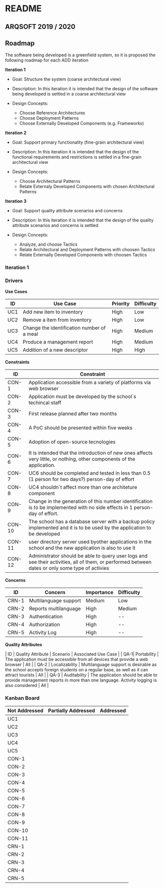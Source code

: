 # README

## ARQSOFT 2019 / 2020

## Roadmap

The software being developed is a greenfield system, so it is proposed the following roadmap for each ADD iteration

**Iteration 1**

- Goal: Structure the system (coarse architectural view)

- Description: In this iteration it is intended that the design of the software being developed is settled in a coarse architectural view

- Design Concepts:
  - Choose Reference Architectures
  - Choose Deployment Patterns
  - Choose Externally Developed Components (e.g. Frameworks)

**Iteration 2**

- Goal: Support primary functionality (fine-grain architectural view)

- Description: In this iteration it is intended that the design of the functional requirements and restrictions is settled in a fine-grain architectural view 

- Design Concepts:
  - Choose Architectural Patterns
  - Relate Externaly Developed Components with chosen Architectural Patterns

**Iteration 3**

- Goal: Support quality attribute scenarios and concerns

- Description: In this iteration it is intended that the design of the quality attribute scenarios and concerns is settled

- Design Concepts:
  - Analyze, and choose Tactics
  - Relate Architectural and Deployment Patterns with choosen Tactics
  - Relate Externally Developed Components with choosen Tactics

### Iteration 1

### Drivers

**Use Cases**

| ID | Use Case | Priority | Difficulty |
|-----|---------| ----------|-----------|
| UC1 | Add new item to inventory | High | Low  |
| UC2 | Remove a item from inventory | High | Low |
| UC3 | Change the identification number of a meal |  High | Medium |
| UC4 | Produce a management report | High | Medium | 
| UC5 | Addition of a new descriptor | High | High |

**Constraints**

| ID | Constraint |
|----|------------|
| CON-1 | Application accessible from a variety of platforms via web browser |
| CON-2 | Application must be developed by the school´s techincal staff |
| CON-3 | First release planned after two months |
| CON-4 | A PoC should be presented within five weeks|
| CON-5 | Adoption of open-source tecnologies |
| CON-6 | It is intended that the introduction of new ones affects very little, or nothing, other components of the application. |
| CON-7 | UC6 should be completed and tested in less than 0.5 (1 person for two days?) person-day of effort |
| CON-8 | UC4 shouldn´t affect more than one architeture component |
| CON-9 | Change in the generation of this number identification is to be implemented with no side effects in 1 person-day of effort.
| CON-10|  The school has a database server with a backup policy implemented and it is to be used by the application to be developed |
| CON-11 | user directory server used byother applications in the school and the new application is also to use it |
| CON-12 | Administrator should be able to query user logs and see their activities, all of them, or performed between dates or only some type of activies |

**Concerns**

| ID | Concern  | Importance |  Difficulty |
|-----|---------| ----------- | ----------- |
| CRN-1 | Multilanguage support | Medium | Low |
| CRN-2 | Reports multilanguage | High | Medium |
| CRN-3 | Authentication | High | -- |
| CRN-4 | Authorization | High | -- |
| CRN-5 | Activity Log | High | -- |

**Quality Attributes**

| ID | Quality Attribute | Scenario | Associated Use Case |
| QA-1| Portability | The application must be accessible from all devices that provide a web browser | All |
| QA-2 | Localizability | Multilanguage support is desirable as the school accepts foreign students on a regular base, as well as it can attract tourists | All |
| QA-3 | Auditability | The application should be able to provide management reports in more than one language. Activity logging is also considered | All |



### Kanban Board

| Not Addressed | Partially Addressed | Addressed |
|---------------|---------------------|-----------|
| UC1 |  | 
| UC2 |  |
| UC3 |  |
| UC4 |  |
| UC5 |  |
| CON-1 |  | 
| CON-2 | |
| CON-3 | |
| CON-4 | |
| CON-5 | |
| CON-6 | |
| CON-7 | |
| CON-8 | |
| CON-9 | |
| CON-10 | |
| CON-11 | |
| CRN-1 | |
| CRN-2 | |
| CRN-3 | |
| CRN-4 | |
| CRN-5 | | 